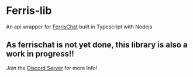 # Ferris-lib

An api wrapper for [FerrisChat](https://ferris.chat) built in Typescript with Nodejs

## As ferrischat is not yet done, this library is also a work in progress!!

Join the [Discord Server](https://discord.gg/fZFXWUBkbU) for more Info!
